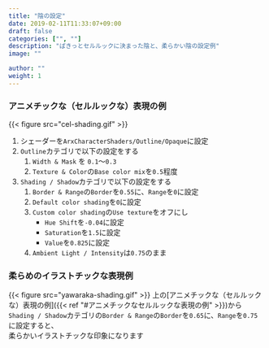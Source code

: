 ```yaml
---
title: "陰の設定"
date: 2019-02-11T11:33:07+09:00
draft: false
categories: ["", ""]
description: "ぱきっとセルルックに決まった陰と、柔らかい陰の設定例"
image: ""

author: ""
weight: 1
---
```

### アニメチックな（セルルックな）表現の例
{{< figure src="cel-shading.gif" >}}
1. シェーダーを`ArxCharacterShaders/Outline/Opaque`に設定
2. `Outline`カテゴリで以下の設定をする
   1. `Width & Mask` を `0.1`～`0.3`
   2. `Texture & Color`の`Base color mix`を`0.5`程度
3. `Shading / Shadow`カテゴリで以下の設定をする
   1. `Border & Range`の`Border`を`0.55`に、`Range`を`0`に設定
   2. `Default color shading`を`0`に設定
   3. `Custom color shading`の`Use texture`をオフにし
      - `Hue Shift`を`-0.04`に設定
      - `Saturation`を`1.5`に設定
      - `Value`を`0.825`に設定
   4. `Ambient Light / Intensity`は`0.75`のまま

### 柔らめのイラストチックな表現例
{{< figure src="yawaraka-shading.gif" >}}
上の[アニメチックな（セルルックな）表現の例]({{< ref "#アニメチックなセルルックな表現の例" >}})から  
`Shading / Shadow`カテゴリの`Border & Range`の`Border`を`0.65`に、`Range`を`0.75`に設定すると、  
柔らかいイラストチックな印象になります
